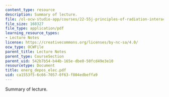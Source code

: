 ```yaml
---
content_type: resource
description: Summary of lecture.
file: /ol-ocw-studio-app/courses/22-55j-principles-of-radiation-interactions-fall-2004/ca1553f56c6670570f63f804edbeffa9_energ_depos_elec.pdf
file_size: 168327
file_type: application/pdf
learning_resource_types:
- Lecture Notes
license: https://creativecommons.org/licenses/by-nc-sa/4.0/
ocw_type: OCWFile
parent_title: Lecture Notes
parent_type: CourseSection
parent_uid: 542b7b54-b44b-165e-dbe0-50fcd49e3e10
resourcetype: Document
title: energ_depos_elec.pdf
uid: ca1553f5-6c66-7057-0f63-f804edbeffa9
---
```

Summary of lecture.